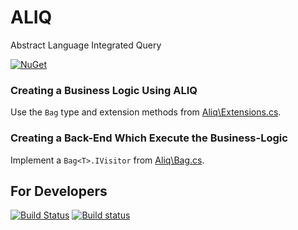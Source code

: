 # ALIQ

Abstract Language Integrated Query

[![NuGet](https://img.shields.io/nuget/v/Aliq.svg)](https://www.nuget.org/packages/Aliq/)

### Creating a Business Logic Using ALIQ

Use the `Bag` type and extension methods from [Aliq\Extensions.cs](Aliq\Extensions.cs).

### Creating a Back-End Which Execute the Business-Logic

Implement a `Bag<T>.IVisitor` from [Aliq\Bag.cs](Aliq\Bag.cs).

## For Developers

[![Build Status](https://travis-ci.org/sergey-shandar/aliq.svg?branch=master)](https://travis-ci.org/sergey-shandar/aliq)
[![Build status](https://ci.appveyor.com/api/projects/status/vcwvhs2fma3tmvwy?svg=true)](https://ci.appveyor.com/project/sergey-shandar/aliq)
